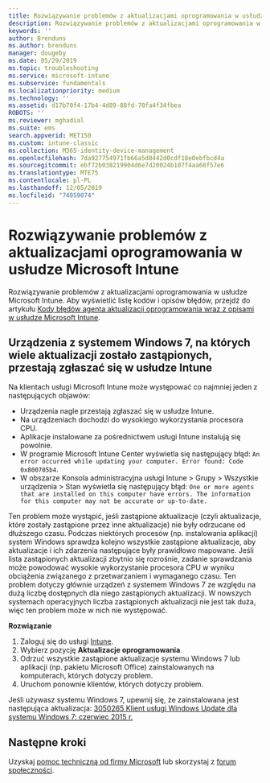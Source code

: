 ```yaml
---
title: Rozwiązywanie problemów z aktualizacjami oprogramowania w usłudze Microsoft Intune — Azure | Microsoft Docs
description: Rozwiązywanie problemów z aktualizacjami oprogramowania w usłudze Microsoft Intune.
keywords: ''
author: Brenduns
ms.author: brenduns
manager: dougeby
ms.date: 05/29/2019
ms.topic: troubleshooting
ms.service: microsoft-intune
ms.subservice: fundamentals
ms.localizationpriority: medium
ms.technology: ''
ms.assetid: d17b70f4-17b4-4d89-88fd-70fa4f34fbea
ROBOTS: ''
ms.reviewer: mghadial
ms.suite: ems
search.appverid: MET150
ms.custom: intune-classic
ms.collection: M365-identity-device-management
ms.openlocfilehash: 7da927754971fb66a5d8442d0cdf18e0ebfbcd4a
ms.sourcegitcommit: ebf72b038219904d6e7d20024b107f4aa68f57e6
ms.translationtype: MTE75
ms.contentlocale: pl-PL
ms.lasthandoff: 12/05/2019
ms.locfileid: "74059074"
---
```

# <a name="troubleshoot-software-updates-in-microsoft-intune"></a>Rozwiązywanie problemów z aktualizacjami oprogramowania w usłudze Microsoft Intune

Rozwiązywanie problemów z aktualizacjami oprogramowania w usłudze Microsoft Intune. Aby wyświetlić listę kodów i opisów błędów, przejdź do artykułu [Kody błędów agenta aktualizacji oprogramowania wraz z opisami w usłudze Microsoft Intune](../protect/software-update-agent-error-codes.md).

## <a name="windows-7-devices-with-many-superseded-updates-stop-reporting-to-intune"></a>Urządzenia z systemem Windows 7, na których wiele aktualizacji zostało zastąpionych, przestają zgłaszać się w usłudze Intune

Na klientach usługi Microsoft Intune może występować co najmniej jeden z następujących objawów:

- Urządzenia nagle przestają zgłaszać się w usłudze Intune.  
- Na urządzeniach dochodzi do wysokiego wykorzystania procesora CPU.
- Aplikacje instalowane za pośrednictwem usługi Intune instalują się powolnie.
- W programie Microsoft Intune Center wyświetla się następujący błąd: `An error occurred while updating your computer. Error found: Code 0x800705b4`.
- W obszarze Konsola administracyjna usługi Intune > Grupy > Wszystkie urządzenia > Stan wyświetla się następujący błąd: `One or more agents that are installed on this computer have errors. The information for this computer may not be accurate or up-to-date.`

Ten problem może wystąpić, jeśli zastąpione aktualizacje (czyli aktualizacje, które zostały zastąpione przez inne aktualizacje) nie były odrzucane od dłuższego czasu. Podczas niektórych procesów (np. instalowania aplikacji) system Windows sprawdza kolejno wszystkie zastąpione aktualizacje, aby aktualizacje i ich zdarzenia następujące były prawidłowo mapowane. Jeśli lista zastąpionych aktualizacji zbytnio się rozrośnie, zadanie sprawdzania może powodować wysokie wykorzystanie procesora CPU w wyniku obciążenia związanego z przetwarzaniem i wymaganego czasu. Ten problem dotyczy głównie urządzeń z systemem Windows 7 ze względu na dużą liczbę dostępnych dla niego zastąpionych aktualizacji. W nowszych systemach operacyjnych liczba zastąpionych aktualizacji nie jest tak duża, więc ten problem może w nich nie występować.

**Rozwiązanie**

1. Zaloguj się do usługi [Intune](https://go.microsoft.com/fwlink/?linkid=2090973).
2. Wybierz pozycję **Aktualizacje oprogramowania**.
3. Odrzuć wszystkie zastąpione aktualizacje systemu Windows 7 lub aplikacji (np. pakietu Microsoft Office) zainstalowanych na komputerach, których dotyczy problem.
4. Uruchom ponownie klientów, których dotyczy problem.

Jeśli używasz systemu Windows 7, upewnij się, że zainstalowana jest następująca aktualizacja: [3050265 Klient usługi Windows Update dla systemu Windows 7: czerwiec 2015 r.](https://support.microsoft.com/kb/3050265)

## <a name="next-steps"></a>Następne kroki

Uzyskaj [pomoc techniczną od firmy Microsoft](get-support.md) lub skorzystaj z [forum społeczności](https://social.technet.microsoft.com/Forums/en-US/home?category=microsoftintune).